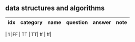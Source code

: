 ## data structures and algorithms 


| idx| category |  name     | question | answer | note |
|:-----:|-----------------------|----------|------|--------|------|

|  1 |FF | TT | TT| ff | ff| 
